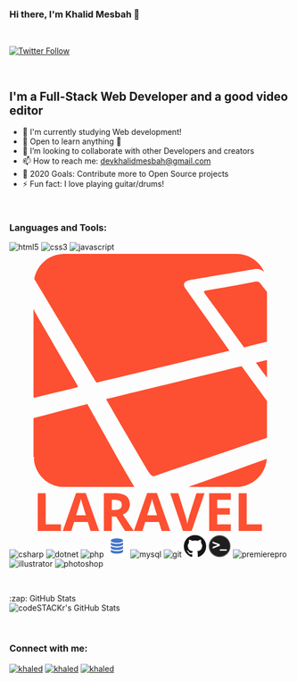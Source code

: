 ### Hi there, I'm Khalid Mesbah 👋

<br/>


[![Twitter Follow](https://img.shields.io/twitter/follow/khaledeev?color=1DA1F2&logo=twitter&style=for-the-badge)](https://twitter.com/intent/follow?original_referer=https%3A%2F%2Fgithub.com%2FcodeSTACKr&screen_name=KHALED)


<br/>

## I'm a Full-Stack Web Developer and a good video editor

- 🔭 I'm currently studying Web development!
- 🌱 Open to learn anything 🤣
- 👯 I’m looking to collaborate with other Developers and creators
- 📫 How to reach me: devkhalidmesbah@gmail.com
- 🥅 2020 Goals: Contribute more to Open Source projects
- ⚡ Fun fact: I love playing guitar/drums!

<br />

### Languages and Tools:

<p align="left">
 <img src="https://devicons.github.io/devicon/devicon.git/icons/html5/html5-original-wordmark.svg" alt="html5" width="40" height="40"/> 
 
 <img src="https://devicons.github.io/devicon/devicon.git/icons/css3/css3-original-wordmark.svg" alt="css3" width="40" height="40"/> 
 
 <img src="https://devicons.github.io/devicon/devicon.git/icons/javascript/javascript-original.svg" alt="javascript" width="40" height="40"/>
 
 <svg viewBox="0 0 128 128">
<path fill="#FD4F31" d="M14.887 18.316l2.72 4.523 2.507 4.182c1.301 2.17 2.602 4.34 3.901 6.51l2.662 4.44 3.882 6.465 4.749 7.936c1.369 2.285 2.741 4.569 4.112 6.853l.184.267c.199.062.357.009.521-.03 1.807-.434 3.614-.865 5.421-1.296 2.931-.7 5.862-1.398 8.792-2.099l4.592-1.098c2.962-.708 5.926-1.414 8.889-2.124 2.996-.716 5.99-1.436 8.985-2.154 1.514-.363 3.028-.725 4.543-1.086l8.792-2.096 9.575-2.28.517-.14-.141-.28c-.869-1.232-1.742-2.462-2.613-3.693l-2.581-3.654-2.76-3.898-2.639-3.737-2.614-3.693-2.701-3.816-2.646-3.731-1.396-1.969c-.213-.303-.383-.628-.497-.982-.275-.856.039-1.425.538-1.846.324-.274.696-.474 1.1-.593.562-.166 1.128-.324 1.702-.432 1.151-.217 2.309-.402 3.465-.594 1.304-.217 2.609-.424 3.915-.639.825-.136 1.65-.279 2.476-.419l3.367-.567c1.089-.183 2.18-.364 3.269-.543l3.568-.583 2.477-.417c.94-.157 1.882-.314 2.823-.468 1.174-.191 2.346-.384 3.521-.568.698-.109 1.399-.148 2.093.052.521.151.994.395 1.436.706l.61.426c.061-.141-.027-.217-.067-.298-.881-1.782-2.082-3.314-3.606-4.592-1.419-1.187-3.012-2.06-4.773-2.616-1.04-.33-2.109-.483-3.199-.565l-.535-.08h-79.262l-.429.069c-.954.075-1.892.217-2.815.47-2.021.555-3.817 1.519-5.401 2.885-.932.803-1.745 1.707-2.435 2.727-1.065 1.574-1.792 3.285-2.156 5.189l.461.803c1.033 1.726 2.067 3.449 3.101 5.173zM20.128 106.141c.97.373 1.972.635 3.006.762l1.047.047c.163.021.32.05.48.05h32.288c-.052 0-.099-.149-.157-.25-1.271-2.168-2.554-4.296-3.81-6.472-1.581-2.742-3.147-5.477-4.705-8.233-1.664-2.944-3.313-5.89-4.965-8.842-1.569-2.807-3.135-5.611-4.698-8.42-.944-1.698-1.883-3.396-2.825-5.095l-.252-.388-.458.091c-.908.234-1.814.471-2.721.709-1.262.332-2.522.67-3.785 1-2.834.738-5.669 1.471-8.503 2.207-2.883.748-5.704 1.498-8.589 2.243-.175.046.519.062-.481.092v17.905c1 .104.136.294.158.477.066.53.085 1.064.179 1.59.349 1.957 1.089 3.747 2.224 5.378 1.664 2.392 3.852 4.103 6.567 5.149zM14.006 65.751c3.336-.793 6.672-1.585 10.008-2.377l4.396-1.039c.732-.174 1.468-.341 2.194-.537.646-.175.727-.389.394-.973-.481-.844-.97-1.682-1.458-2.522l-4.288-7.383-4.287-7.385c-1.454-2.504-2.909-5.009-4.364-7.513l-3.736-6.427-1.553-2.781c-.1-.17.689-.371-.311-.461v40.135c0-.027.204-.05.333-.081l2.672-.656zM116.677 94.439c-1.308.465-2.615.933-3.923 1.401-2.977 1.067-5.953 2.134-8.93 3.202-1.652.593-3.304 1.193-4.959 1.784-3.371 1.204-6.744 2.403-10.117 3.604-1.955.696-3.91 1.325-5.863 2.024-.535.193-1.063.546-1.593.546h22.431l.484-.046c.569-.024 1.131-.078 1.691-.181 2.303-.421 4.365-1.359 6.191-2.815 1.402-1.118 2.544-2.456 3.438-4.016.92-1.606 1.466-3.329 1.728-5.153.023-.157.072-.328-.06-.491-.184-.014-.349.08-.518.141zM114.75 64.318c-.99-1.353-1.98-2.704-2.968-4.058-1.362-1.869-2.723-3.74-4.083-5.609-.553-.759-1.113-1.512-1.654-2.279-.162-.231-.348-.292-.601-.224l-.145.042c-2.505.608-5.011 1.216-7.517 1.823l-4.489 1.089-8.782 2.133c-2.896.704-5.791 1.408-8.687 2.111-3.01.729-6.02 1.456-9.028 2.186-2.961.719-5.921 1.44-8.881 2.16-2.863.695-5.726 1.391-8.589 2.085-1.513.367-3.025.733-4.537 1.103-.223.054-.463.067-.699.247l.202.385c1.268 2.19 2.535 4.379 3.806 6.567 1.438 2.478 2.878 4.955 4.321 7.43 1.587 2.72 3.178 5.439 4.768 8.159.913 1.562 1.821 3.127 2.742 4.685 1.023 1.73 2.051 3.458 3.094 5.178.312.515.666 1.006 1.023 1.49.24.323.537.599.887.81.36.218.75.286 1.159.194.212-.048.419-.118.624-.189l.754-.279c2.74-.938 5.48-1.875 8.223-2.809 2.139-.729 4.28-1.453 6.421-2.177 2.125-.72 4.251-1.438 6.376-2.155 2.109-.713 4.219-1.425 6.329-2.137 2.157-.729 4.314-1.458 6.471-2.189 2.647-.898 5.294-1.8 7.942-2.696 2.553-.864 5.107-1.723 7.662-2.584.156-.053.329-.075.459-.247l.016-.372c0-5.296-.001-10.594.006-15.891 0-.283-.076-.511-.246-.738-.801-1.077-1.588-2.162-2.379-3.244zM114.311 14.411c-.595-.753-1.352-.992-2.279-.75-.404.106-.819.172-1.23.248-1.351.247-2.701.49-4.052.735-1.976.359-3.951.722-5.928 1.077-1.564.282-3.131.558-4.696.833l-6.281 1.099c-.264.046-.53.092-.783.173-.37.119-.478.351-.309.699.139.284.311.556.497.812 1.298 1.79 2.604 3.576 3.908 5.362 1.798 2.463 3.598 4.926 5.397 7.388 1.522 2.083 3.046 4.166 4.57 6.248 1.197 1.637 2.395 3.272 3.593 4.908l.237.286c3.447-.853 6.889-1.703 10.39-2.568l.024-.538c0-7.208-.001-14.415.006-21.622 0-.318-.078-.574-.277-.826-.875-1.103-1.732-2.219-2.597-3.33l-.19-.234zM117.106 49.333c-1.572.377-3.149.737-4.759 1.163.171.303 4.585 6.262 4.842 6.544l.162.089.018-.363v-2.51c.002-1.455.006-2.911.002-4.366 0-.178.049-.367-.072-.547l-.193-.01zM12.93 127v-17.133h3.633v14.133h6.949v3h-10.582zM36.977 127l-1.242-4.078h-6.246l-1.243 4.078h-3.914l6.047-17.203h4.441l6.071 17.203h-3.914zm-2.11-7.125c-1.148-3.695-1.795-5.785-1.939-6.27s-.248-.867-.311-1.148c-.258 1-.996 3.473-2.215 7.418h4.465zM46.68 120.426v6.574h-3.633v-17.133h4.992c2.328 0 4.051.424 5.168 1.271s1.676 2.135 1.676 3.861c0 1.008-.277 1.904-.832 2.689s-1.34 1.4-2.355 1.846c2.578 3.852 4.258 6.34 5.039 7.465h-4.031l-4.09-6.574h-1.934zm0-2.953h1.172c1.148 0 1.996-.191 2.543-.574s.82-.984.82-1.805c0-.812-.279-1.391-.838-1.734s-1.424-.516-2.596-.516h-1.101v4.629zM69.379 127l-1.242-4.078h-6.246l-1.243 4.078h-3.914l6.047-17.203h4.441l6.071 17.203h-3.914zm-2.109-7.125c-1.148-3.695-1.795-5.785-1.939-6.27s-.248-.867-.311-1.148c-.258 1-.996 3.473-2.215 7.418h4.465zM85.223 109.867h3.668l-5.825 17.133h-3.961l-5.812-17.133h3.668l3.223 10.195c.18.602.365 1.303.557 2.104s.311 1.357.357 1.67c.086-.719.379-1.977.879-3.773l3.246-10.196zM100.914 127h-9.867v-17.133h9.867v2.977h-6.234v3.762h5.801v2.977h-5.801v4.417h6.234v3zM104.488 127v-17.133h3.633v14.133h6.949v3h-10.582z"></path>
</svg>
 
 <img src="https://devicons.github.io/devicon/devicon.git/icons/csharp/csharp-original.svg" alt="csharp" width="40" height="40"/> 
 
 <img src="https://devicons.github.io/devicon/devicon.git/icons/dot-net/dot-net-original-wordmark.svg" alt="dotnet" width="40" height="40"/> 
 
 <img src="https://devicons.github.io/devicon/devicon.git/icons/php/php-original.svg" alt="php" width="50px" />
 
 <img alt="SQL" width="40px" src="https://raw.githubusercontent.com/github/explore/80688e429a7d4ef2fca1e82350fe8e3517d3494d/topics/sql/sql.png" />
 
 <img src="https://devicons.github.io/devicon/devicon.git/icons/mysql/mysql-original-wordmark.svg" alt="mysql" width="60px"/> 
 
 <img src="https://www.vectorlogo.zone/logos/git-scm/git-scm-icon.svg" alt="git" width="40" height="40"/> 
 
 <img alt="GitHub" width="40px" src="https://raw.githubusercontent.com/github/explore/78df643247d429f6cc873026c0622819ad797942/topics/github/github.png" />
 
 <img alt="Terminal" width="40px" src="https://raw.githubusercontent.com/github/explore/80688e429a7d4ef2fca1e82350fe8e3517d3494d/topics/terminal/terminal.png" />
 
 <img src="https://upload.wikimedia.org/wikipedia/commons/f/f2/Adobe_Premiere_Pro_Logo.svg" alt="premierepro" width="40" height="40"/>
 
 <img src="https://www.vectorlogo.zone/logos/adobe_illustrator/adobe_illustrator-icon.svg" alt="illustrator" width="40" height="40"/> 
 
 <img src="https://devicons.github.io/devicon/devicon.git/icons/photoshop/photoshop-plain.svg" alt="photoshop" width="40" height="40"/> 
 </p>

<br />

<p>
  <summary>:zap: GitHub Stats</summary>

  <img align="left" alt="codeSTACKr's GitHub Stats" src="https://github-readme-stats.codestackr.vercel.app/api?username=khaledeev&show_icons=true&hide_border=true" />

</p>

<br/>
<br/>

### Connect with me:
<p align="left">
<a href="https://twitter.com/khaledeev" target="blank"><img align="center" src="https://cdn.jsdelivr.net/npm/simple-icons@3.0.1/icons/twitter.svg" alt="khaled" height="30" width="30" /></a> <a href="https://linkedin.com/in/khalidmesbah" target="blank"><img align="center" src="https://cdn.jsdelivr.net/npm/simple-icons@3.0.1/icons/linkedin.svg" alt="khaled" height="30" width="30" /></a> <a href="https://instagram.com/khaledeev" target="blank"><img align="center" src="https://cdn.jsdelivr.net/npm/simple-icons@3.0.1/icons/instagram.svg" alt="khaled" height="30" width="30" /></a>

</p>
